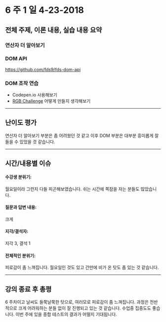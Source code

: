# 6 주 1 일 4-23-2018

## 전체 주제, 이론 내용, 실습 내용 요약

### 연산자 더 알아보기

### DOM API

https://github.com/fds9/fds-dom-api

### DOM 조작 연습

* Codepen.io 사용해보기
* [RGB Challenge](http://www.rgbchallenge.com/) 어떻게 만들지 생각해보기

---

## 난이도 평가

연산자 더 알아보기 부분은 좀 어려웠던 것 같고 이후 DOM 부분은 대부분 흥미롭게 잘 들을 수 있었을 것 같습니다.

---

## 시간/내용별 이슈

#### 수강생 분위기:

월요일이라 그런지 다들 피곤해보였습니다. 쉬는 시간에 쪽잠을 자는 분들도 많았습니다.

#### 질문과 답변 내용:

크게

#### 지각/결석자:

지각 3, 결석 1

#### 전체적인 분위기:

피로감이 좀 느껴집니다. 월요일인 것도 있고 간만에 비가 온 탓도 좀 있는 것 같습니다.

---

## 강의 종료 후 총평

6 주차이고 날씨도 들쭉날쭉한 탓으로, 여러모로 피로감이 좀 느껴집니다. 과정은 전반적으로 크게 어려워하는 분들 없이 잘 진행되고 있는 것 같습니다. 수업중 집중도도 좋습니다. 이번 주에 있을 종합 테스트의 결과가 어떨지 기대됩니다.
